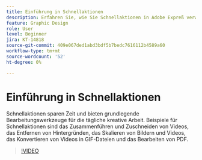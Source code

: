 ```yaml
---
title: Einführung in Schnellaktionen
description: Erfahren Sie, wie Sie Schnellaktionen in Adobe Expreß verwenden
feature: Graphic Design
role: User
level: Beginner
jira: KT-14818
source-git-commit: 409e067ded1abd3bdf5b7bedc7616112b4589a60
workflow-type: tm+mt
source-wordcount: '52'
ht-degree: 0%

---
```


# Einführung in Schnellaktionen

Schnellaktionen sparen Zeit und bieten grundlegende Bearbeitungswerkzeuge für die tägliche kreative Arbeit. Beispiele für Schnellaktionen sind das Zusammenführen und Zuschneiden von Videos, das Entfernen von Hintergründen, das Skalieren von Bildern und Videos, das Konvertieren von Videos in GIF-Dateien und das Bearbeiten von PDF.

>[!VIDEO](https://video.tv.adobe.com/v/3426925?quality=12&learn=on&hidetitle=true)
